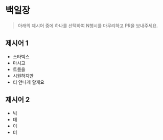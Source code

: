 # 백일장

> 아래의 제시어 중에 하나를 선택하여 N행시를 마무리하고 PR을 보내주세요.

## 제시어 1

* 스타벅스
* 마시고
* 트름을
* 시원하지만
* 티 안나게 할게요

## 제시어 2

* 빅
* 데
* 이
* 터
